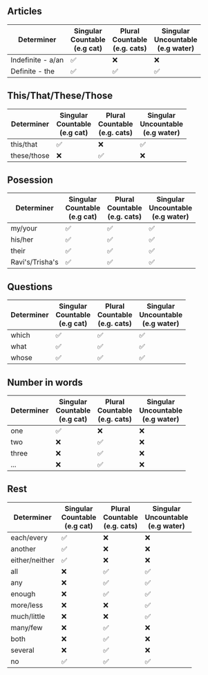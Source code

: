 ## Articles
|Determiner|Singular <br> Countable <br> (e.g cat)|Plural <br> Countable <br> (e.g. cats) | Singular <br> Uncountable <br> (e.g water)|
|-|-|-|-|
|Indefinite - a/an|✅|❌|❌|
|Definite - the|✅|✅|✅|

## This/That/These/Those
|Determiner|Singular <br> Countable <br> (e.g cat)|Plural <br> Countable <br> (e.g. cats) | Singular <br> Uncountable <br> (e.g water)|
|-|-|-|-|
|this/that|✅|❌|✅|
|these/those|❌|✅|❌|


## Posession
|Determiner|Singular <br> Countable <br> (e.g cat)|Plural <br> Countable <br> (e.g. cats) | Singular <br> Uncountable <br> (e.g water)|
|-|-|-|-|
|my/your|✅|✅|✅|
|his/her|✅|✅|✅|
|their|✅|✅|✅|
|Ravi's/Trisha's|✅|✅|✅|

## Questions
|Determiner|Singular <br> Countable <br> (e.g cat)|Plural <br> Countable <br> (e.g. cats) | Singular <br> Uncountable <br> (e.g water)|
|-|-|-|-|
|which|✅|✅|✅|
|what|✅|✅|✅|
|whose|✅|✅|✅|

## Number in words
|Determiner|Singular <br> Countable <br> (e.g cat)|Plural <br> Countable <br> (e.g. cats) | Singular <br> Uncountable <br> (e.g water)|
|-|-|-|-|
|one|✅|❌|❌|
|two|❌|✅|❌|
|three|❌|✅|❌|
|...|❌|✅|❌|

## Rest
|Determiner|Singular <br> Countable <br> (e.g cat)|Plural <br> Countable <br> (e.g. cats) | Singular <br> Uncountable <br> (e.g water)|
|-|-|-|-|
|each/every| ✅|❌|❌|
|another| ✅|❌|❌|
|either/neither|✅|❌|❌|
|all|❌|✅|✅|
|any|❌|✅|✅|
|enough|❌|✅|✅|
|more/less|❌|❌|✅|
|much/little|❌|❌|✅|
|many/few|❌|✅|❌|
|both|❌|✅|❌|
|several|❌|✅|❌|
|no|✅|✅|✅|
